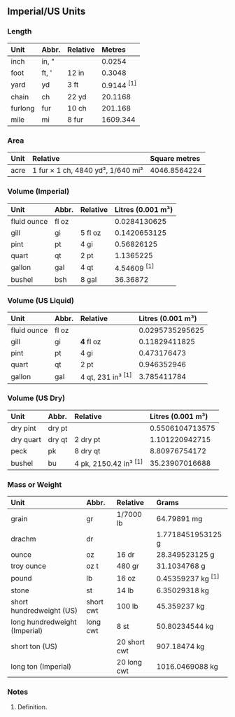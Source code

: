 ## Imperial/US Units

### Length

|Unit   |Abbr.|Relative|Metres               |
|:------|:----|:-------|:--------------------|
|inch   |in, "|        |0.0254               |
|foot   |ft, '|12 in   |0.3048               |
|yard   |yd   |3 ft    |0.9144 <sup>[1]</sup>|
|chain  |ch   |22 yd   |20.1168              |
|furlong|fur  |10 ch   |201.168              |
|mile   |mi   |8 fur   |1609.344             |

### Area

|Unit|Relative                         |Square metres|
|:---|:--------------------------------|:------------|
|acre|1 fur × 1 ch, 4840 yd², 1/640 mi²|4046.8564224 |

### Volume (Imperial)

|Unit       |Abbr.|Relative|Litres (0.001 m³)     |
|:----------|:----|:-------|:---------------------|
|fluid ounce|fl oz|        |0.0284130625          |
|gill       |gi   |5 fl oz |0.1420653125          |
|pint       |pt   |4 gi    |0.56826125            |
|quart      |qt   |2 pt    |1.1365225             |
|gallon     |gal  |4 qt    |4.54609 <sup>[1]</sup>|
|bushel     |bsh  |8 gal   |36.36872              |

### Volume (US Liquid)

|Unit       |Abbr.|Relative                    |Litres (0.001 m³)|
|:----------|:----|:---------------------------|:----------------|
|fluid ounce|fl oz|                            |0.0295735295625  |
|gill       |gi   |**4** fl oz                 |0.11829411825    |
|pint       |pt   |4 gi                        |0.473176473      |
|quart      |qt   |2 pt                        |0.946352946      |
|gallon     |gal  |4 qt, 231 in³ <sup>[1]</sup>|3.785411784      |

### Volume (US Dry)

|Unit        |Abbr. |Relative                        |Litres (0.001 m³)|
|:-----------|:-----|:-------------------------------|:----------------|
|dry pint    |dry pt|                                |0.5506104713575  |
|dry quart   |dry qt|2 dry pt                        |1.101220942715   |
|peck        |pk    |8 dry qt                        |8.80976754172    |
|bushel      |bu    |4 pk, 2150.42 in³ <sup>[1]</sup>|35.23907016688   |

### Mass or Weight

|Unit                         |Abbr.    |Relative    |Grams                       |
|:----------------------------|:--------|:-----------|:---------------------------|
|grain                        |gr       |1/7000 lb   |64.79891 mg                 |
|drachm                       |dr       |            |1.7718451953125 g           |
|ounce                        |oz       |16 dr       |28.349523125 g              |
|troy ounce                   |oz t     |480 gr      |31.1034768 g                |
|pound                        |lb       |16 oz       |0.45359237 kg <sup>[1]</sup>|
|stone                        |st       |14 lb       |6.35029318 kg               |
|short hundredweight (US)     |short cwt|100 lb      |45.359237 kg                |
|long hundredweight (Imperial)|long cwt |8 st        |50.80234544 kg              |
|short ton (US)               |         |20 short cwt|907.18474 kg                |
|long ton (Imperial)          |         |20 long cwt |1016.0469088 kg             |

### Notes

1. Definition.